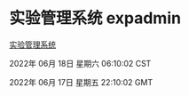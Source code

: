 # 实验管理系统 expadmin
[实验管理系统](http://59.174.8.33:56808/expadmin-782313d2-e1b1-4ea7-932e-3a55e6a1a4d0/)

2022年 06月 18日 星期六 06:10:02 CST

2022年 06月 17日 星期五 22:10:02 GMT
